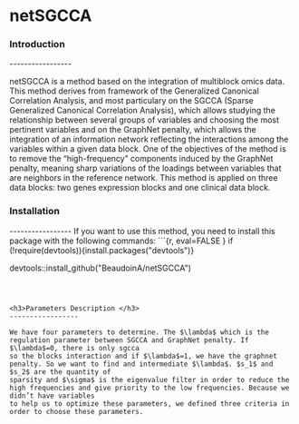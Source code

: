 # netSGCCA


<h3> Introduction </h3>
-----------------

netSGCCA is a method based on the integration of multiblock omics data. This method derives from framework of the Generalized Canonical Correlation Analysis, 
and most particulary on the SGCCA (Sparse Generalized Canonical Correlation Analysis), which allows studying the relationship between several groups of variables 
and choosing the most pertinent variables and on the GraphNet penalty, which allows the integration of an information network reflecting the interactions among 
the variables within a given data block. One of the objectives of the method is to remove the “high-frequency” components induced by the GraphNet penalty, meaning 
sharp variations of the loadings between variables that are neighbors in the reference network. 
This method is applied on three data blocks: two genes expression blocks and one clinical data block. 


<h3> Installation </h3>
-----------------
If you want to use this method, you need to install this package with the following commands:
```{r, eval=FALSE }
if (!require(devtools)){install.packages("devtools")}

devtools::install_github("BeaudoinA/netSGCCA")
```



<h3>Parameters Description </h3>
-----------------

We have four parameters to determine. The $\lambda$ which is the regulation parameter between SGCCA and GraphNet penalty. If $\lambda$=0, there is only sgcca 
so the blocks interaction and if $\lambda$=1, we have the graphnet penalty. So we want to find and intermediate $\lambda$. $s_1$ and $s_2$ are the quantity of 
sparsity and $\sigma$ is the eigenvalue filter in order to reduce the high frequencies and give priority to the low frequencies. Because we didn’t have variables 
to help us to optimize these parameters, we defined three criteria in order to choose these parameters. 
